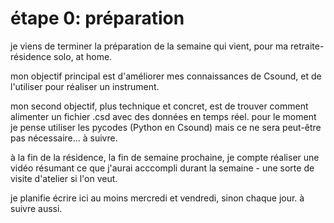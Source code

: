 # étape 0: préparation

je viens de terminer la préparation de la semaine qui vient, pour ma retraite-résidence solo, at home.

mon objectif principal est d'améliorer mes connaissances de Csound, et de l'utiliser pour réaliser un instrument.

mon second objectif, plus technique et concret, est de trouver comment alimenter un fichier .csd avec des données en temps réel. pour le moment je pense utiliser les pycodes (Python en Csound) mais ce ne sera peut-être pas nécessaire... à suivre.

à la fin de la résidence, la fin de semaine prochaine, je compte réaliser une vidéo résumant ce que j'aurai acccompli durant la semaine - une sorte de visite d'atelier si l'on veut.

je planifie écrire ici au moins mercredi et vendredi, sinon chaque jour. à suivre aussi.
